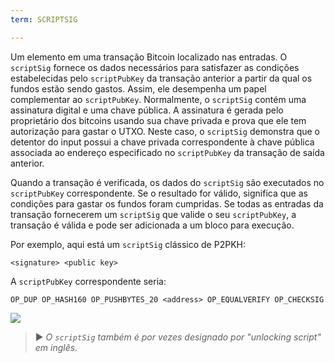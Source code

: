 ```yaml
---
term: SCRIPTSIG

---
```

Um elemento em uma transação Bitcoin localizado nas entradas. O `scriptSig` fornece os dados necessários para satisfazer as condições estabelecidas pelo `scriptPubKey` da transação anterior a partir da qual os fundos estão sendo gastos. Assim, ele desempenha um papel complementar ao `scriptPubKey`. Normalmente, o `scriptSig` contém uma assinatura digital e uma chave pública. A assinatura é gerada pelo proprietário dos bitcoins usando sua chave privada e prova que ele tem autorização para gastar o UTXO. Neste caso, o `scriptSig` demonstra que o detentor do input possui a chave privada correspondente à chave pública associada ao endereço especificado no `scriptPubKey` da transação de saída anterior.

Quando a transação é verificada, os dados do `scriptSig` são executados no `scriptPubKey` correspondente. Se o resultado for válido, significa que as condições para gastar os fundos foram cumpridas. Se todas as entradas da transação fornecerem um `scriptSig` que valide o seu `scriptPubKey`, a transação é válida e pode ser adicionada a um bloco para execução.

Por exemplo, aqui está um `scriptSig` clássico de P2PKH:

```text
<signature> <public key>
```

A `scriptPubKey` correspondente seria:

```text
OP_DUP OP_HASH160 OP_PUSHBYTES_20 <address> OP_EQUALVERIFY OP_CHECKSIG
```

![](../../dictionnaire/assets/35.webp)

> ► *O `scriptSig` também é por vezes designado por "unlocking script" em inglês.*